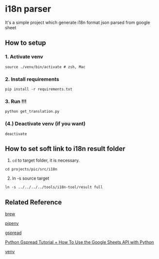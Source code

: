 # i18n parser

It's a simple project which generate i18n format json parsed from google sheet

## How to setup

### 1. Activate venv

```
source ./venv/bin/activate # zsh, Mac
```

### 2. Install requirements

```
pip install -r requirements.txt
```

### 3. Run !!!

```
python get_translation.py
```

### (4.) Deactivate venv (if you want)

```
deactivate
```

## How to set soft link to i18n result folder
1. `cd` to target folder, it is necessary.
```
cd projects/pic/src/i18n
```
2. ln -s source target
```
ln -s ../../../../tools/i18n-tool/result full
```

## Related Reference

[brew](https://brew.sh/index_zh-tw)

[pipenv](https://github.com/pypa/pipenv)

[gspread](https://gspread.readthedocs.io/en/latest/oauth2.html#service-account)

[Python Gspread Tutorial + How To Use the Google Sheets API with Python](https://www.youtube.com/watch?v=ddf5Z0aQPzY)

[venv](https://docs.python.org/zh-tw/3/library/venv.html#module-venv)
